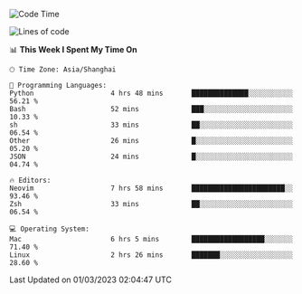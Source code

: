 <!--START_SECTION:waka-->
![Code Time](http://img.shields.io/badge/Code%20Time-1%2C173%20hrs%2049%20mins-blue)

![Lines of code](https://img.shields.io/badge/From%20Hello%20World%20I%27ve%20Written-66.6%20thousand%20lines%20of%20code-blue)

📊 **This Week I Spent My Time On** 

```text
🕑︎ Time Zone: Asia/Shanghai

💬 Programming Languages: 
Python                   4 hrs 48 mins       ██████████████░░░░░░░░░░░   56.21 % 
Bash                     52 mins             ███░░░░░░░░░░░░░░░░░░░░░░   10.33 % 
sh                       33 mins             ██░░░░░░░░░░░░░░░░░░░░░░░   06.54 % 
Other                    26 mins             █░░░░░░░░░░░░░░░░░░░░░░░░   05.20 % 
JSON                     24 mins             █░░░░░░░░░░░░░░░░░░░░░░░░   04.74 % 

🔥 Editors: 
Neovim                   7 hrs 58 mins       ███████████████████████░░   93.46 % 
Zsh                      33 mins             ██░░░░░░░░░░░░░░░░░░░░░░░   06.54 % 

💻 Operating System: 
Mac                      6 hrs 5 mins        ██████████████████░░░░░░░   71.40 % 
Linux                    2 hrs 26 mins       ███████░░░░░░░░░░░░░░░░░░   28.60 % 
```


 Last Updated on 01/03/2023 02:04:47 UTC
<!--END_SECTION:waka-->
